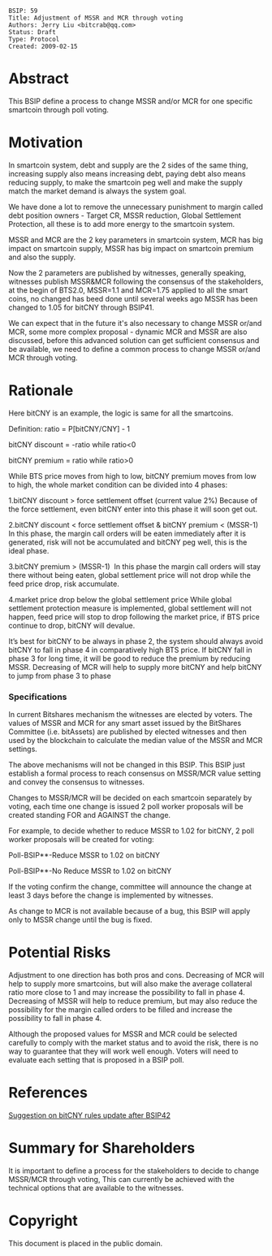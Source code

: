 

    BSIP: 59
    Title: Adjustment of MSSR and MCR through voting
    Authors: Jerry Liu <bitcrab@qq.com>
    Status: Draft
    Type: Protocol
    Created: 2009-02-15
    


# Abstract
This BSIP define a process to change MSSR and/or MCR for one specific smartcoin through poll voting.

# Motivation
In smartcoin system, debt and supply are the 2 sides of the same thing, increasing supply also means increasing debt, paying debt also means reducing supply, to make the smartcoin peg well and make the supply match the market demand is always the system goal.

We have done a lot to remove the unnecessary punishment to margin called debt position owners - Target CR, MSSR reduction, Global Settlement Protection, all these is to add more energy to the smartcoin system.

MSSR and MCR are the 2 key parameters in smartcoin system, MCR has big impact on smartcoin supply, MSSR has big impact on smartcoin premium and also the supply.

Now the 2 parameters are published by witnesses, generally speaking, witnesses publish MSSR&MCR following the consensus of the stakeholders, at the begin of BTS2.0, MSSR=1.1 and MCR=1.75 applied to all the smart coins, no changed has beed done until several weeks ago MSSR has been changed to 1.05 for bitCNY through BSIP41.

We can expect that in the future it's also necessary to change MSSR or/and MCR, some more complex proposal - dynamic MCR and MSSR are also discussed, before this advanced solution can get sufficient consensus and be available, we need to define a common process to change MSSR or/and MCR through voting.

# Rationale
Here bitCNY is an example, the logic is same for all the smartcoins.

Definition: ratio = P[bitCNY/CNY] - 1

bitCNY discount = -ratio while ratio<0

bitCNY premium = ratio while ratio>0

While BTS price moves from high to low, bitCNY premium moves from low to high, the whole market condition can be divided into 4 phases:

1.bitCNY discount > force settlement offset (current value 2%)
Because of the force settlement, even bitCNY enter into this phase it will soon get out.

2.bitCNY discount < force settlement offset & bitCNY premium < (MSSR-1)  
In this phase, the margin call orders will be eaten immediately after it is generated, risk will not be accumulated and bitCNY peg well, this is the ideal phase.

3.bitCNY premium > (MSSR-1) 
In this phase the margin call orders will stay there without being eaten, global settlement price will not drop while the feed price drop, risk accumulate.

4.market price drop below the global settlement price
While global settlement protection measure is implemented, global settlement will not happen, feed price will stop to drop following the market price, if BTS price continue to drop, bitCNY will devalue.

It’s best for bitCNY to be always in phase 2, the system should always avoid bitCNY to fall in phase 4 in comparatively high BTS price.
If bitCNY fall in phase 3 for long time, it will be good to reduce the premium by reducing MSSR.
Decreasing of MCR will help to supply more bitCNY and help bitCNY to jump from phase 3 to phase

### Specifications
In current Bitshares mechanism the witnesses are elected by voters. The values of MSSR and MCR for any smart asset issued by the BitShares Committee (i.e. bitAssets) are published by elected witnesses and then used by the blockchain to calculate the median value of the MSSR and MCR settings.

The above mechanisms will not be changed in this BSIP. This BSIP just establish a formal process to reach consensus on MSSR/MCR value setting and convey the consensus to witnesses.

Changes to MSSR/MCR will be decided on each smartcoin separately by voting, each time one change is issued 2 poll worker proposals will be created standing FOR and AGAINST the change.

For example, to decide whether to reduce MSSR to 1.02 for bitCNY, 2 poll worker proposals will be created for voting:

Poll-BSIP**-Reduce MSSR to 1.02 on bitCNY

Poll-BSIP**-No Reduce MSSR to 1.02 on bitCNY

If the voting confirm the change, committee will announce the change at least 3 days before the change is implemented by witnesses.

As change to MCR is not available because of a bug, this BSIP will apply only to MSSR change until the bug is fixed.

# Potential Risks
Adjustment to one direction has both pros and cons.
Decreasing of MCR will help to supply more smartcoins, but will also make the average collateral ratio more close to 1 and may increase the possibility to fall in phase 4.
Decreasing of MSSR will help to reduce premium, but may also reduce the possibility for the margin called orders to be filled and increase the possibility to fall in phase 4.

Although the proposed values for MSSR and MCR could be selected carefully to comply with the market status and to avoid the risk, there is no way to guarantee that they will work well enough. Voters will need to evaluate each setting that is proposed in a BSIP poll.

# References
[Suggestion on bitCNY rules update after BSIP42](https://bitsharestalk.org/index.php?topic=27522.0)

# Summary for Shareholders
It is important to define a process for the stakeholders to decide to change MSSR/MCR through voting, This can currently be achieved with the technical options that are available to the witnesses.

# Copyright
This document is placed in the public domain.
